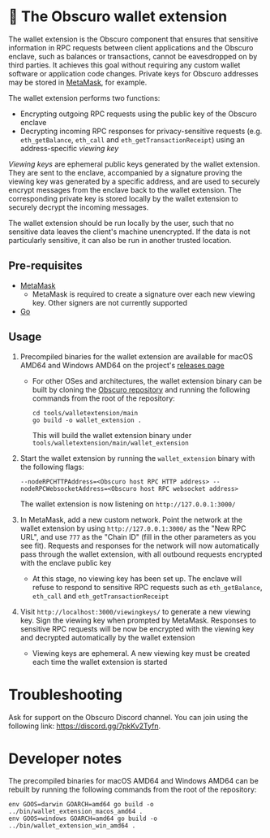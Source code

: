 # 👛 The Obscuro wallet extension

The wallet extension is the Obscuro component that ensures that sensitive information in RPC requests between client 
applications and the Obscuro enclave, such as balances or transactions, cannot be eavesdropped on by third parties. It 
achieves this goal without requiring any custom wallet software or application code changes. Private keys for Obscuro 
addresses may be stored in [MetaMask](https://metamask.io/), for example.

The wallet extension performs two functions:

* Encrypting outgoing RPC requests using the public key of the Obscuro enclave
* Decrypting incoming RPC responses for privacy-sensitive requests (e.g. `eth_getBalance`, `eth_call` and 
  `eth_getTransactionReceipt`) using an address-specific _viewing key_

_Viewing keys_ are ephemeral public keys generated by the wallet extension. They are sent to the enclave, accompanied 
by a signature proving the viewing key was generated by a specific address, and are used to securely encrypt messages 
from the enclave back to the wallet extension. The corresponding private key is stored locally by the wallet extension 
to securely decrypt the incoming messages.

The wallet extension should be run locally by the user, such that no sensitive data leaves the client's machine 
unencrypted. If the data is not particularly sensitive, it can also be run in another trusted location.

## Pre-requisites

* [MetaMask](https://metamask.io/)
  * MetaMask is required to create a signature over each new viewing key. Other signers are not currently supported
* [Go](https://go.dev/)

## Usage

1. Precompiled binaries for the wallet extension are available for macOS AMD64 and Windows AMD64 on the project's 
   [releases page](https://github.com/obscuronet/go-obscuro/releases/)

   * For other OSes and architectures, the wallet extension binary can be built by cloning the 
     [Obscuro repository](https://github.com/obscuronet/go-obscuro) and running the following commands from the root of 
     the repository:
     
     ```
     cd tools/walletextension/main
     go build -o wallet_extension .
     ```
     
     This will build the wallet extension binary under `tools/walletextension/main/wallet_extension`

3. Start the wallet extension by running the `wallet_extension` binary with the following flags:

   ```--nodeRPCHTTPAddress=<Obscuro host RPC HTTP address> --nodeRPCWebsocketAddress=<Obscuro host RPC websocket address>```

   The wallet extension is now listening on `http://127.0.0.1:3000/`

4. In MetaMask, add a new custom network. Point the network at the wallet extension by using `http://127.0.0.1:3000/` as 
  the "New RPC URL", and use `777` as the "Chain ID" (fill in the other parameters as you see fit). Requests and 
  responses for the network will now automatically pass through the wallet extension, with all outbound requests 
  encrypted with the enclave public key

    * At this stage, no viewing key has been set up. The enclave will refuse to respond to sensitive RPC requests such 
      as `eth_getBalance`, `eth_call` and `eth_getTransactionReceipt`

5. Visit `http://localhost:3000/viewingkeys/` to generate a new viewing key. Sign the viewing key when prompted by 
  MetaMask. Responses to sensitive RPC requests will be now be encrypted with the viewing key and decrypted 
  automatically by the wallet extension

    * Viewing keys are ephemeral. A new viewing key must be created each time the wallet extension is started

# Troubleshooting

Ask for support on the Obscuro Discord channel. You can join using the following link: https://discord.gg/7pkKv2Tyfn.

# Developer notes

The precompiled binaries for macOS AMD64 and Windows AMD64 can be rebuilt by running the following commands from the 
root of the repository:

```
env GOOS=darwin GOARCH=amd64 go build -o ../bin/wallet_extension_macos_amd64 .
env GOOS=windows GOARCH=amd64 go build -o ../bin/wallet_extension_win_amd64 .
```
